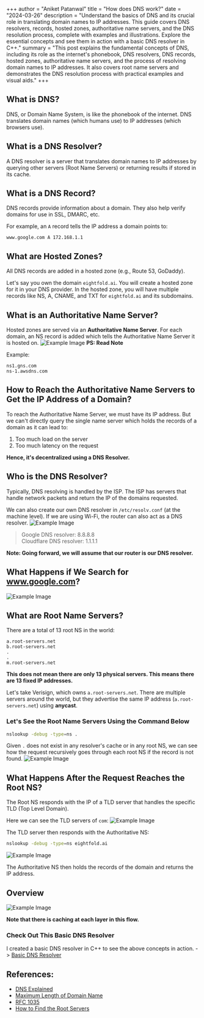 +++
author = "Aniket Patanwal"
title = "How does DNS work?"
date = "2024-03-26"
description = "Understand the basics of DNS and its crucial role in translating domain names to IP addresses. This guide covers DNS resolvers, records, hosted zones, authoritative name servers, and the DNS resolution process, complete with examples and illustrations. Explore the essential concepts and see them in action with a basic DNS resolver in C++."
summary = "This post explains the fundamental concepts of DNS, including its role as the internet's phonebook, DNS resolvers, DNS records, hosted zones, authoritative name servers, and the process of resolving domain names to IP addresses. It also covers root name servers and demonstrates the DNS resolution process with practical examples and visual aids."
+++
## What is DNS?

DNS, or Domain Name System, is like the phonebook of the internet. DNS translates domain names (which humans use) to IP addresses (which browsers use).

## What is a DNS Resolver?

A DNS resolver is a server that translates domain names to IP addresses by querying other servers (Root Name Servers) or returning results if stored in its cache.

## What is a DNS Record?

DNS records provide information about a domain. They also help verify domains for use in SSL, DMARC, etc.

For example, an `A` record tells the IP address a domain points to:
```
www.google.com A 172.168.1.1
```

## What are Hosted Zones?

All DNS records are added in a hosted zone (e.g., Route 53, GoDaddy). 

Let's say you own the domain `eightfold.ai`. You will create a hosted zone for it in your DNS provider. In the hosted zone, you will have multiple records like NS, A, CNAME, and TXT for `eightfold.ai` and its subdomains.

## What is an Authoritative Name Server?

Hosted zones are served via an **Authoritative Name Server**. For each domain, an NS record is added which tells the Authoritative Name Server it is hosted on.
![Example Image](/blog/images/ns-record.png)
**PS: Read Note**

Example: 
```
ns1.gns.com
ns-1.awsdns.com
```

## How to Reach the Authoritative Name Servers to Get the IP Address of a Domain?

To reach the Authoritative Name Server, we must have its IP address. But we can't directly query the single name server which holds the records of a domain as it can lead to:
1. Too much load on the server
2. Too much latency on the request

**Hence, it's decentralized using a DNS Resolver.**

## Who is the DNS Resolver?

Typically, DNS resolving is handled by the ISP. The ISP has servers that handle network packets and return the IP of the domains requested. 

We can also create our own DNS resolver in `/etc/resolv.conf` (at the machine level). If we are using Wi-Fi, the router can also act as a DNS resolver.
![Example Image](/blog/images/dns-base.png)

> Google DNS resolver: 8.8.8.8  
> Cloudflare DNS resolver: 1.1.1.1

**Note: Going forward, we will assume that our router is our DNS resolver.**

## What Happens if We Search for www.google.com?

![Example Image](/blog/images/root-ns.png)

## What are Root Name Servers?

There are a total of 13 root NS in the world:
```
a.root-servers.net
b.root-servers.net
.
.
m.root-servers.net
```

**This does not mean there are only 13 physical servers. This means there are 13 fixed IP addresses.**

Let's take Verisign, which owns `a.root-servers.net`. There are multiple servers around the world, but they advertise the same IP address (`a.root-servers.net`) using **anycast**.

### Let's See the Root Name Servers Using the Command Below

```sh
nslookup -debug -type=ns .
```

Given `.` does not exist in any resolver's cache or in any root NS, we can see how the request recursively goes through each root NS if the record is not found.
![Example Image](/blog/images/nslookup-debug-root.png)

## What Happens After the Request Reaches the Root NS?

The Root NS responds with the IP of a TLD server that handles the specific TLD (Top Level Domain).

Here we can see the TLD servers of `com`:
![Example Image](/blog/images/nslookup-debug-com.png)

The TLD server then responds with the Authoritative NS:
```sh
nslookup -debug -type=ns eightfold.ai
```
![Example Image](/blog/images/nslookupfinal.png)

The Authoritative NS then holds the records of the domain and returns the IP address.

## Overview

![Example Image](/blog/images/overview.png)

**Note that there is caching at each layer in this flow.**

### Check Out This Basic DNS Resolver

I created a basic DNS resolver in C++ to see the above concepts in action. -> [Basic DNS Resolver](https://github.com/medntknw/DNSResolver)

## References:

- [DNS Explained](https://youtu.be/g_gKI2HCElk?si=5g9QVYk1IQkhy07g)
- [Maximum Length of Domain Name](https://www.directedignorance.com/blog/maximum-length-of-domain-name)
- [RFC 1035](https://datatracker.ietf.org/doc/html/rfc1035#section-4.1.1)
- [How to Find the Root Servers](https://www.fir3net.com/Networking/Protocols/dns-nslookup-how-to-find-the-root-servers.html)
